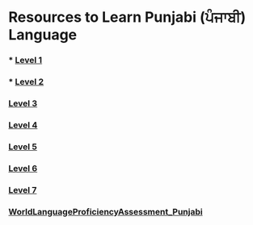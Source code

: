 # Resources to Learn Punjabi (ਪੰਜਾਬੀ) Language

 ###  * [Level 1](https://amardeep0.github.io/learnPunjabi/Level-1_Punjabi%20Alphabets/)
 ###  * [Level 2](https://amardeep0.github.io/learnPunjabi/Level-2_Matra/)
 ###  [Level 3](https://amardeep0.github.io/learnPunjabi/Level-3_Matra/)
 ###  [Level 4](https://amardeep0.github.io/learnPunjabi/Level-4_Intermediate/)
 ###  [Level 5](https://amardeep0.github.io/learnPunjabi/Level-5_intermediate/)
 ###  [Level 6](https://amardeep0.github.io/learnPunjabi/Level-6_Advanced/)
 ###  [Level 7](https://amardeep0.github.io/learnPunjabi/Level-7_Advanced/)
 ###  [WorldLanguageProficiencyAssessment_Punjabi](https://amardeep0.github.io/learnPunjabi/WorldLanguageProficiencyAssessment_Punjabi/)
 
 








 
 


